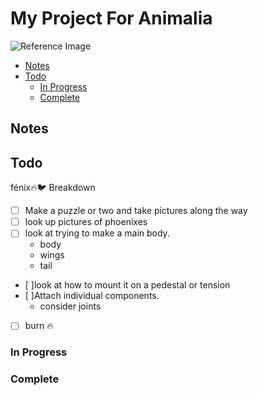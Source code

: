 # My Project For Animalia

<!-- [[scratch]] -->

![Reference Image](https://upload.wikimedia.org/wikipedia/commons/0/04/Fenix_highresulution.svg)

- [Notes](#notes)
- [Todo](#todo)
  - [In Progress](#in-progress)
  - [Complete](#complete)

## Notes

## Todo

fénix🔥🐦 Breakdown

- [ ] Make a puzzle or two and take pictures along the way
- [ ] look up pictures of phoenixes
- [ ] look at trying to make a main body.
  - body
  - wings
  - tail
- [ ]look at how to mount it on a pedestal or tension
- [ ]Attach individual components.
  - consider joints
- [ ] burn 🔥

### In Progress

### Complete


